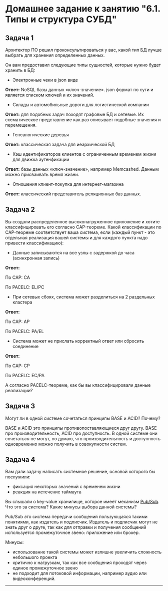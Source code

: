 # Домашнее задание к занятию "6.1. Типы и структура СУБД"



## Задача 1

Архитектор ПО решил проконсультироваться у вас, какой тип БД 
лучше выбрать для хранения определенных данных.

Он вам предоставил следующие типы сущностей, которые нужно будет хранить в БД:

- Электронные чеки в json виде

**Ответ:** NoSQL базы данных «ключ-значение». json формат по сути и является списком ключей и их значений. 

- Склады и автомобильные дороги для логистической компании

**Ответ:** для подобных задач походят графовые БД и сетевые. Их схематическое представление как раз описывает подобные значения и перемещения.

- Генеалогические деревья

**Ответ:** классическая задача для иеархической БД

- Кэш идентификаторов клиентов с ограниченным временем жизни для движка аутенфикации

**Ответ:** базы данных «ключ-значение», например Memcashed. Данным можно присваивать время жизни.

- Отношения клиент-покупка для интернет-магазина

**Ответ:** классический представитель реляционных баз данных.


## Задача 2

Вы создали распределенное высоконагруженное приложение и хотите классифицировать его согласно 
CAP-теореме. Какой классификации по CAP-теореме соответствует ваша система, если 
(каждый пункт - это отдельная реализация вашей системы и для каждого пункта надо привести классификацию):

- Данные записываются на все узлы с задержкой до часа (асинхронная запись)

**Ответ:**

По CAP: CA

По PACELC: EL/PC

- При сетевых сбоях, система может разделиться на 2 раздельных кластера

**Ответ:**

По CAP: AP

По PACELC: PA/EL

- Система может не прислать корректный ответ или сбросить соединение

**Ответ:**

По CAP: CP

По PACELC: EC/PA


А согласно PACELC-теореме, как бы вы классифицировали данные реализации?

## Задача 3

Могут ли в одной системе сочетаться принципы BASE и ACID? Почему?

BASE и ACID это принципы противопоставляющиеся друг другу. BASE про производительность, ACID про доступность. В одной системе они сочетаться не могут, но думаю, что производительность и доступность одновременно можно получить в совокупности систем.

## Задача 4

Вам дали задачу написать системное решение, основой которого бы послужили:

- фиксация некоторых значений с временем жизни
- реакция на истечение таймаута

Вы слышали о key-value хранилище, которое имеет механизм [Pub/Sub](https://habr.com/ru/post/278237/). 
Что это за система? Какие минусы выбора данной системы?

Pub/Sub это система передачи сообщений пользующаяся такими понятиями, как издатель и подписчик. Издатель и подписчик могут не знать друг о друге, так как для отправки и получения сообщений используется промежуточное звено: приложение или брокер.

Минусы:
- использование такой системы может излишне увеличить сложность небольшого проекта
- критично к нагрузкам, так как все сообщения проходят через единое промежуточное звено
- не подходит для потоковой информации, например аудио или видеоконференций.

---
